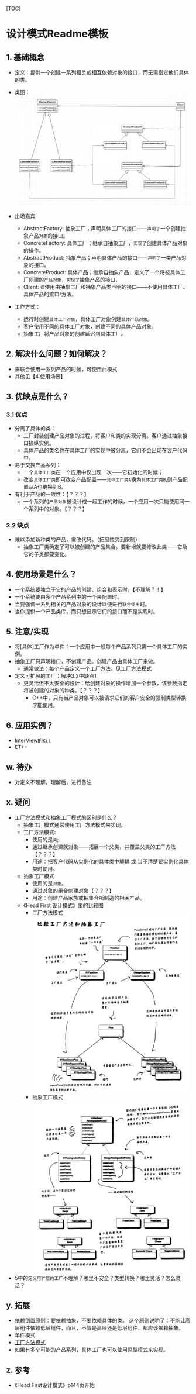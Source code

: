 [TOC]

# 设计模式Readme模板
## 1. 基础概念
* 定义：提供一个创建一系列相关或相互依赖对象的接口，而无需指定他们具体的类。
* 类图：
![类图](./classdiagram.png)
* 出场嘉宾
    * AbstractFactory: 抽象工厂；声明具体工厂的接口——`声明了`一个创建抽象产品`对象`的接口。
    * ConcreteFactory: 具体工厂；继承自抽象工厂，`实现了`创建具体产品对象的操作。
    * AbstractProduct: 抽象产品；声明具体产品的接口——`声明了`一类产品对象的接口。
    * ConcreteProduct: 具体产品；继承自抽象产品，定义了一个将被具体工厂创建的`产品对象`，`实现了`抽象产品的接口，
    * Client: `仅`使用由抽象工厂和抽象产品类声明的接口——不使用具体工厂、具体产品的接口/方法。

* 工作方式：
    * 运行时创建`具体工厂对象`，具体工厂对象创建`具体产品对象`。
    * 客户使用不同的具体工厂对象，创建不同的具体产品对象。
    * 抽象工厂将产品对象的创建延迟到具体工厂。

## 2. 解决什么问题？如何解决？
* 需联合使用一系列产品的时候，可使用此模式
* 其他见【4.使用场景】

## 3. 优缺点是什么？
### 3.1 优点
* 分离了具体的类：
    * 工厂封装创建产品对象的过程，将客户和类的实现分离。客户通过抽象接口操纵实例。
    * 具体产品的类名也在具体工厂的实现中被分离，它们不会出现在客户代码中。
* 易于交换产品系列：
    * 一个`具体工厂类`在一个应用中仅出现一次——它初始化的时候；
    * 改变`具体工厂类`即可改变产品配置——`具体工厂类A`换为`具体工厂类B`,则产品配置从A也更换到B。
* 有利于产品的一致性：【？？？】
    * 一个系列的`产品对象`被设计成一起工作的时候，一个应用一次只能使用同一个系列中的对象。【？？？】

### 3.2 缺点
* 难以添加新种类的产品，需改代码。（拓展性受到限制）
    * 抽象工厂类确定了可以被创建的产品集合，要新增就要修改此类——它及它的子类都要变化。

## 4. 使用场景是什么？
* 一个系统要独立于它的产品的创建、组合和表示时。【不理解？！】
* 一个系统要由多个产品系列中的一个来配置时。
* 当要强调一系列相关的产品对象的设计以便进行`联合使用`时。
* 当你提供一个产品类库，而只想显示它们的接口而不是实现时。

## 5. 注意/实现
* 将[具体]工厂作为单件：一个应用中一般每个产品系列只需一个具体工厂的实例。
* 抽象工厂只声明接口，不创建产品。创建产品由具体工厂来做。
    * 通常做法：每个产品定义一个工厂方法。[见工厂方法模式](../4.工厂方法模式)
* 定义可扩展的工厂：解决3.2中缺点1
    * 更灵活但不太安全的设计：给创建对象的操作增加一个参数，该参数指定将被创建的对象的种类。【？？？】
        * C++中，只有当产品对象可以被请求它们的客户安全的强制类型转换才能使用。
## 6. 应用实例？
* InterView的`Kit`
* ET++

## w. 待办
* 对定义不理解，理解后，进行备注

## x. 疑问
* 工厂方法模式和抽象工厂模式的区别是什么？
    * 抽象工厂模式通常使用工厂方法模式来实现。
    * 工厂方法模式:
        * 使用的是`类`;
        * 通过继承创建就对象——拓展一个父类，并覆盖父类的工厂方法【？？？】
        * 用途：把客户代码从实例化的具体类中解耦 或 当不清楚要实例化具体类时使用。
    * 抽象工厂模式
        * 使用的是`对象`。
        * 通过对象的组合创建对象【？？？】
        * 用途：创建产品家族或把集合所制造的相关产品。
    * 《Head First 设计模式》里的比较图
        * 工厂方法模式
        ![工厂方法模式](./compare_method_abstract1.png)
        * 抽象工厂模式
        ![抽象工厂模式](./compare_method_abstract2.png)
* 5中的`定义可扩展的工厂`不理解？哪里不安全？类型转换？哪里灵活？怎么灵活？

## y. 拓展
* 依赖倒置原则：要依赖抽象，不要依赖具体的类。
    这个原则说明了：不能让高层组件依赖低层组件，而且，不管是高层还是低层组件，都应该依赖抽象。
* 单件模式
* [工厂方法模式](../4.工厂方法模式)
* 如果有多个可能的产品系列，具体工厂也可以使用原型模式来实现。

## z. 参考
* 《Head First设计模式》p144页开始

